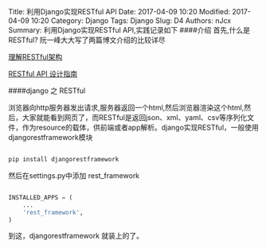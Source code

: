 Title: 利用Django实现RESTful API
Date: 2017-04-09 10:20
Modified: 2017-04-09 10:20
Category: Django
Tags: Django
Slug: D4
Authors: nJcx
Summary: 利用Django实现RESTful API,实践记录如下
####介绍
首先,什么是RESTful? 阮一峰大大写了两篇博文介绍的比较详尽

[理解RESTful架构](http://www.ruanyifeng.com/blog/2011/09/restful)

[RESTful API 设计指南](http://www.ruanyifeng.com/blog/2014/05/restful_api.html)

####django 之 RESTful

浏览器向http服务器发出请求,服务器返回一个html,然后浏览器渲染这个html,然后，大家就能看到网页了，而RESTful是返回json、xml、yaml、csv等序列化文件，作为resource的载体，供前端或者app解析。django实现RESTful，一般使用djangorestframework模块

```python 

pip install djangorestframework

```

然后在settings.py中添加 rest_framework

```python

INSTALLED_APPS = (
    ...
    'rest_framework',
)


```
到这，djangorestframework 就装上的了。



